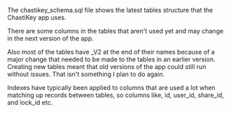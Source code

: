 The chastikey_schema.sql file shows the latest tables structure that the ChastiKey app uses.

There are some columns in the tables that aren't used yet and may change in the next version of the app.

Also most of the tables have _V2 at the end of their names because of a major change that needed to be made to the tables in an earlier version. Creating new tables meant that old versions of the app could still run without issues. That isn't something I plan to do again.

Indexes have typically been applied to columns that are used a lot when matching up records between tables, so columns like, id, user_id, share_id, and lock_id etc.
